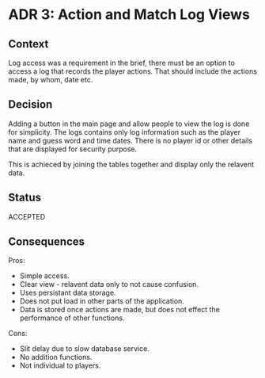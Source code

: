 
# ADR 3: Action and Match Log Views

## Context

Log access was a requirement in the brief, there must be an option to access a log that records the player actions. That should include the actions made, by whom, date etc.

## Decision 

Adding a button in the main page and allow people to view the log is done for simplicity. The logs contains only log information such as the player name and guess word and time dates. There is no player id or other details that are displayed for security purpose.

This is achieced by joining the tables together and display only the relavent data.


## Status

ACCEPTED

## Consequences 

Pros: 

- Simple access.
- Clear view - relavent data only to not cause confusion.
- Uses persistant data storage.
- Does not put load in other parts of the application.
- Data is stored once actions are made, but does not effect the performance of other functions.

Cons:

- Slit delay due to slow database service.
- No addition functions.
- Not individual to players.


